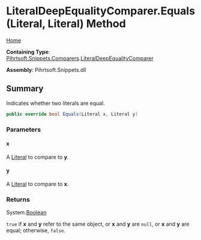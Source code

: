 <a name="_top"></a>

# LiteralDeepEqualityComparer\.Equals\(Literal, Literal\) Method

[Home](../../../../../README.md#_top)

**Containing Type**: [Pihrtsoft.Snippets.Comparers](../../README.md#_top)\.[LiteralDeepEqualityComparer](../README.md#_top)

**Assembly**: Pihrtsoft\.Snippets\.dll

## Summary

Indicates whether two literals are equal\.

```csharp
public override bool Equals(Literal x, Literal y)
```

### Parameters

#### x

A [Literal](../../../Literal/README.md#_top) to compare to **y**\.

#### y

A [Literal](../../../Literal/README.md#_top) to compare to **x**\.

### Returns

System\.[Boolean](https://docs.microsoft.com/en-us/dotnet/api/system.boolean)

`true` if **x** and **y** refer to the same object, or **x** and **y** are `null`, or **x** and **y** are equal; otherwise, `false`\.